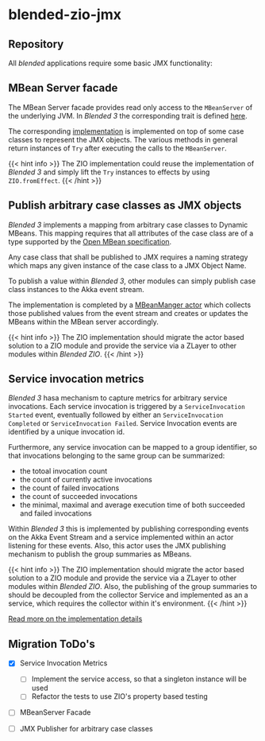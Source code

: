 # blended-zio-jmx

## Repository



All _blended_ applications require some basic JMX functionality:

## MBean Server facade

The MBean Server facade provides read only access to the `MBeanServer` of the underlying JVM. In _Blended 3_ the corresponding trait is defined [here](https://github.com/woq-blended/blended/blob/main/blended.jmx/jvm/src/main/scala/blended/jmx/BlendedMBeanServerFacade.scala).

The corresponding [implementation](https://github.com/woq-blended/blended/blob/main/blended.jmx/jvm/src/main/scala/blended/jmx/internal/BlendedMBeanServerFacadeImpl.scala) is implemented on top of some case classes to represent the JMX objects. The various methods in general return instances of `Try` after executing the calls to the `MBeanServer`.

{{< hint info >}}
The ZIO implementation could reuse the implementation of _Blended 3_ and simply lift the `Try` instances to effects by using `ZIO.fromEffect`.
{{< /hint >}}

## Publish arbitrary case classes as JMX objects

_Blended 3_ implements a mapping from arbitrary case classes to Dynamic MBeans. This mapping requires that all attributes of the case class are of a type supported by the [Open MBean specification](https://docs.oracle.com/cd/E19206-01/816-4178/6madjde4v/index.html).

Any case class that shall be published to JMX requires a naming strategy which maps any given instance of the case class to a JMX Object Name.

To publish a value within _Blended 3_, other modules can simply publish case class instances to the Akka event stream.

The implementation is completed by a [MBeanManger actor](https://github.com/woq-blended/blended/blob/main/blended.jmx/jvm/src/main/scala/blended/jmx/internal/ProductMBeanManagerImpl.scala) which collects those published values from the event stream and creates or updates the MBeans within the MBean server accordingly.

{{< hint info >}}
The ZIO implementation should migrate the actor based solution to a ZIO module and provide the service via a ZLayer to other modules within _Blended ZIO_.
{{< /hint >}}

## Service invocation metrics

_Blended 3_ hasa mechanism to capture metrics for arbitrary service invocations. Each service invocation is triggered by a `ServiceInvocation Started` event, eventually followed by either an `ServiceInvocation Completed` or `ServiceInvocation Failed`. Service Invocation events are identified by a unique invocation id.

Furthermore, any service invocation can be mapped to a group identifier, so that invocations belonging to the same group can be summarized:
* the totoal invocation count
* the count of currently active invocations
* the count of failed invocations
* the count of succeeded invocations
* the minimal, maximal and average execution time of both succeeded and failed invocations

Within _Blended 3_ this is implemented by publishing corresponding events on the Akka Event Stream and a service implemented within an actor listening for these events. Also, this actor uses the JMX publishing mechanism to publish the group summaries as MBeans.

{{< hint info >}}
The ZIO implementation should migrate the actor based solution to a ZIO module and provide the service via a ZLayer to other modules within _Blended ZIO_. Also, the publishing of the group summaries to should be decoupled from the collector Service and implemented as an a service, which requires the collector within it's environment.
{{< /hint >}}

[Read more on the implementation details](servicemetrics)

## Migration ToDo's

* [x] Service Invocation Metrics
  * [ ] Implement the service access, so that a singleton instance will be used
  * [ ] Refactor the tests to use ZIO's property based testing
* [ ] MBeanServer Facade
* [ ] JMX Publisher for arbitrary case classes


